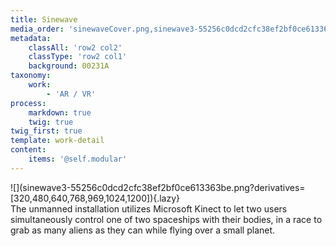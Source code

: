```yaml
---
title: Sinewave
media_order: 'sinewaveCover.png,sinewave3-55256c0dcd2cfc38ef2bf0ce613363be.png'
metadata:
    classAll: 'row2 col2'
    classType: 'row2 col1'
    background: 00231A
taxonomy:
    work:
        - 'AR / VR'
process:
    markdown: true
    twig: true
twig_first: true
template: work-detail
content:
    items: '@self.modular'
---
```


<style type="text/css">
	.work-content {
		padding: 30px 0;
		margin-bottom: 30px;
	}
    .work-content p {
        font-size: 18px;
        line-height: 32px;
        margin-bottom: 1.45rem;
        color: #f1f1f1;
    }
    .work-content .content-center {
        display: flex;
        align-items: center;
    }
    .work-content .row {
        margin-bottom: 50px;
    }
    .work-content .row:last-child {
        margin-bottom: 0;
    }
</style>

<script src="//cdnjs.cloudflare.com/ajax/libs/jquery.lazy/1.7.9/jquery.lazy.min.js"></script>

<script type="text/javascript">
    $('.lazy').Lazy();
</script>


<div class="container">
    <div class="row">
        <div class="col-md-5 offset-md-1 text-right" markdown=1>
![](sinewave3-55256c0dcd2cfc38ef2bf0ce613363be.png?derivatives=[320,480,640,768,969,1024,1200]){.lazy}
        </div>
        <div class="col-md-5 content-center" markdown="1">
The unmanned installation utilizes Microsoft Kinect to let two users simultaneously control one of two spaceships with their bodies, in a race to grab as many aliens as they can while flying over a small planet.
        </div>
    </div>
</div>


